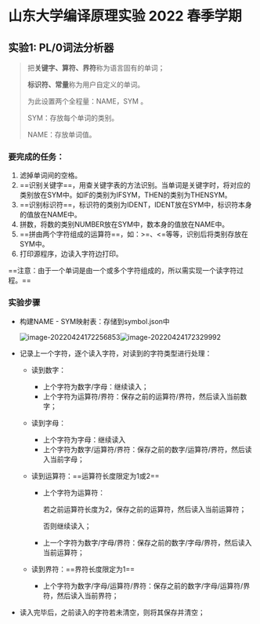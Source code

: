 # 山东大学编译原理实验 2022 春季学期
## 实验1: PL/0词法分析器
> 把**关键字、算符、界符**称为语言固有的单词；
>
> **标识符、常量**称为用户自定义的单词。
>
> 为此设置两个全程量：NAME，SYM 。
>
> SYM：存放每个单词的类别。
>
> NAME：存放单词值。

### 要完成的任务：

1. 滤掉单词间的空格。
2. ==识别关键字==，用查关键字表的方法识别。当单词是关键字时，将对应的类别放在SYM中。如IF的类别为IFSYM，THEN的类别为THENSYM。
3. ==识别标识符==，标识符的类别为IDENT，IDENT放在SYM中，标识符本身的值放在NAME中。
4. 拼数，将数的类别NUMBER放在SYM中，数本身的值放在NAME中。
5. ==拼由两个字符组成的运算符==，如：>=、<=等等，识别后将类别存放在SYM中。
6. 打印源程序，边读入字符边打印。

==注意：由于一个单词是由一个或多个字符组成的，所以需实现一个读字符过程。==

### 实验步骤

* 构建NAME - SYM映射表：存储到symbol.json中

  <img src="https://cdn.jsdelivr.net/gh/cliche9/PicBeds/images/2022-04-24%2017-22-57%20image-20220424172256853.png" alt="image-20220424172256853"  />![image-20220424172329992](https://cdn.jsdelivr.net/gh/cliche9/PicBeds/images/2022-04-24%2017-23-30%20image-20220424172329992.png)

* 记录上一个字符，逐个读入字符，对读到的字符类型进行处理：

  * 读到数字：

    * 上个字符为数字/字母：继续读入；
    * 上个字符为运算符/界符：保存之前的运算符/界符，然后读入当前数字；

  * 读到字母：

    * 上个字符为字母：继续读入
    * 上个字符为数字/运算符/界符：保存之前的数字/运算符/界符，然后读入当前字母；

  * 读到运算符：==运算符长度限定为1或2==

    * 上个字符为运算符：

      若之前运算符长度为2，保存之前的运算符，然后读入当前运算符；

      否则继续读入；

    * 上一个字符为数字/字母/界符：保存之前的数字/字母/界符，然后读入当前运算符；

  * 读到界符：==界符长度限定为1==

    * 上个字符为数字/字母/运算符/界符：保存之前的数字/字母/运算符/界符，然后读入当前界符；

* 读入完毕后，之前读入的字符若未清空，则将其保存并清空；
